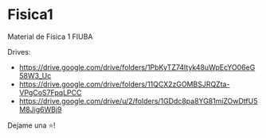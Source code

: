 # Fisica1
Material de Física 1 FIUBA

Drives:
* https://drive.google.com/drive/folders/1PbKyTZ74Ityk48uWpEcYO06eG58W3_Uc
* https://drive.google.com/drive/folders/11QCX2zGOMBSJRQZta-VPgCoS7FpqLPCC
* https://drive.google.com/drive/u/2/folders/1GDdc8pa8YG81miZOwDtfU5M8Jig6WBj9

Dejame una ⭐!
